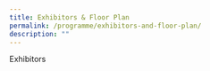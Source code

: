 ```yaml
---
title: Exhibitors & Floor Plan
permalink: /programme/exhibitors-and-floor-plan/
description: ""
---
```

Exhibitors